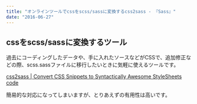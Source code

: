 ```yaml
---
title: "オンラインツールでcssをscss/sassに変換するcss2sass - 『Sass』"
date: "2016-06-27"
---
```


## cssをscss/sassに変換するツール

過去にコーディングしたデータや、手に入れたソースなどがCSSで、追加修正などの際、scss.sassファイルに移行したいときに気軽に使えるツールです。

[css2sass | Convert CSS Snippets to Syntactically Awesome StyleSheets code](http://css2sass.herokuapp.com/)

簡易的な対応になってしまいますが、とりあえずの有用性は高いです。
